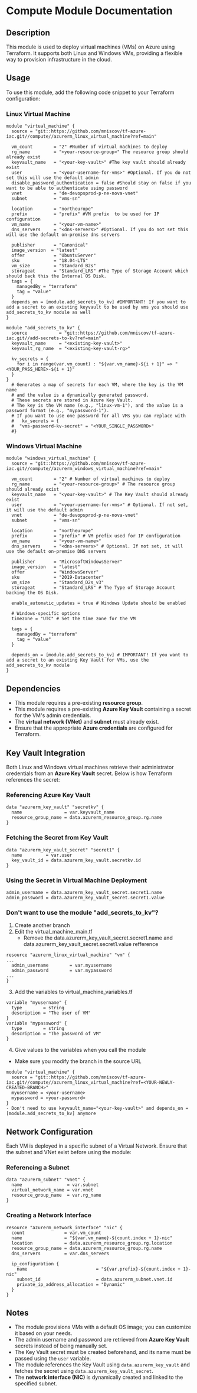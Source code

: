 # Compute Module Documentation

## Description
This module is used to deploy virtual machines (VMs) on Azure using Terraform. It supports both Linux and Windows VMs, providing a flexible way to provision infrastructure in the cloud.

## Usage
To use this module, add the following code snippet to your Terraform configuration:

### Linux Virtual Machine
```hcl
module "virtual_machine" {
  source = "git::https://github.com/mniscov/tf-azure-iac.git//compute//azurerm_linux_virtual_machine?ref=main"

  vm_count        = "2" #Number of virtual machines to deploy
  rg_name         = "<your-resource-group>" The resource group should already exist
  keyvault_name   = "<your-key-vault>" #The key vault should already exist
  user			  = "<your-username-for-vms>" #Optional. If you do not set this will use the default admin
  disable_password_authentication = false #Should stay on false if you want to be able to authenticate using password
  vnet            = "de-devopsprod-p-ne-nova-vnet"
  subnet          = "vms-sn"
  
  location        = "northeurope"
  prefix          = "prefix" #VM prefix  to be used for IP configuration
  vm_name         = "<your-vm-name>"
  dns_servers     = "<dns-servers>" #Optional. If you do not set this will use the default on-premise dns servers

  publisher       = "Canonical"
  image_version  = "latest"
  offer           = "UbuntuServer"
  sku             = "18.04-LTS"
  vm_size         = "Standard_B2s"
  storageat       = "Standard_LRS" #The Type of Storage Account which should back this the Internal OS Disk.
  tags = {
    managedBy = "terraform"
    tag = "value"	
  }
  depends_on = [module.add_secrets_to_kv] #IMPORTANT! If you want to add a secret to an existing keyvault to be used by vms you should use add_secrets_to_kv module as well
}
```

```hcl
module "add_secrets_to_kv" {
  source            = "git::https://github.com/mniscov/tf-azure-iac.git//add-secrets-to-kv?ref=main"
  keyvault_name     = "<existing-key-vault>" 
  keyvault_rg_name  = "<existing-key-vault-rg>"
  
  kv_secrets = {
    for i in range(var.vm_count) : "${var.vm_name}-${i + 1}" => "<YOUR_PASS_HERE>-${i + 1}"
  }
}
  # Generates a map of secrets for each VM, where the key is the VM name 
  # and the value is a dynamically generated password.
  # These secrets are stored in Azure Key Vault.
  # The key is the VM name (e.g., "linux-vm-1"), and the value is a password format (e.g., "mypassword-1").
  # If you want to use one password for all VMs you can replace with
  #   kv_secrets = {
  #  "vms-password-kv-secret" = "<YOUR_SINGLE_PASSWORD>"
  #}
```

### Windows Virtual Machine
```hcl
module "windows_virtual_machine" {
  source = "git::https://github.com/mniscov/tf-azure-iac.git//compute//azurerm_windows_virtual_machine?ref=main"

  vm_count        = "2" # Number of virtual machines to deploy
  rg_name         = "<your-resource-group>" # The resource group should already exist
  keyvault_name   = "<your-key-vault>" # The Key Vault should already exist
  user            = "<your-username-for-vms>" # Optional. If not set, it will use the default admin
  vnet            = "de-devopsprod-p-ne-nova-vnet"
  subnet          = "vms-sn"
  
  location        = "northeurope"
  prefix          = "prefix" # VM prefix used for IP configuration
  vm_name         = "<your-vm-name>"
  dns_servers     = "<dns-servers>" # Optional. If not set, it will use the default on-premise DNS servers

  publisher       = "MicrosoftWindowsServer"
  image_version   = "latest"
  offer           = "WindowsServer"
  sku             = "2019-Datacenter"
  vm_size         = "Standard_D2s_v3"
  storageat       = "Standard_LRS" # The Type of Storage Account backing the OS Disk.

  enable_automatic_updates = true # Windows Update should be enabled

  # Windows-specific options
  timezone = "UTC" # Set the time zone for the VM

  tags = {
    managedBy = "terraform"
    tag = "value"	
  }

  depends_on = [module.add_secrets_to_kv] # IMPORTANT! If you want to add a secret to an existing Key Vault for VMs, use the add_secrets_to_kv module
}
```

## Dependencies
- This module requires a pre-existing **resource group**.
- This module requires a pre-existing **Azure Key Vault** containing a secret for the VM's admin credentials.
- The **virtual network (VNet)** and **subnet** must already exist.
- Ensure that the appropriate **Azure credentials** are configured for Terraform.

## Key Vault Integration
Both Linux and Windows virtual machines retrieve their administrator credentials from an **Azure Key Vault** secret. Below is how Terraform references the secret:

### Referencing Azure Key Vault
```hcl
data "azurerm_key_vault" "secretkv" {
  name                = var.keyvault_name
  resource_group_name = data.azurerm_resource_group.rg.name
}
```

### Fetching the Secret from Key Vault
```hcl
data "azurerm_key_vault_secret" "secret1" {
  name         = var.user
  key_vault_id = data.azurerm_key_vault.secretkv.id
}
```

### Using the Secret in Virtual Machine Deployment
```hcl
admin_username = data.azurerm_key_vault_secret.secret1.name
admin_password = data.azurerm_key_vault_secret.secret1.value
```

### Don't want to use the module "add_secrets_to_kv"?
 1. Create another branch
 2. Edit the virtual_machine_main.tf
    - Remove the data.azurerm_key_vault_secret.secret1.name and data.azurerm_key_vault_secret.secret1.value refference
```hcl
resource "azurerm_linux_virtual_machine" "vm" {
...
  admin_username        = var.myusername
  admin_password        = var.mypassword
...
}
```
3.  Add the variables to virtual_machine_variables.tf

```hcl
variable "myusername" {
  type        = string
  description = "The user of VM"
}
variable "mypassword" {
  type        = string
  description = "The password of VM"
}
```
4. Give values to the variables when you call the module
- Make sure you modify the branch in the source URL
```hcl
module "virtual_machine" {
  source = "git::https://github.com/mniscov/tf-azure-iac.git//compute//azurerm_linux_virtual_machine?ref=<YOUR-NEWLY-CREATED-BRANCH>"
  myusername = <your-username>
  mypassword = <your-password>
}
- Don't need to use keyvault_name="<your-key-vault>" and depends_on = [module.add_secrets_to_kv] anymore 
```




## Network Configuration
Each VM is deployed in a specific subnet of a Virtual Network. Ensure that the subnet and VNet exist before using the module:

### Referencing a Subnet
```hcl
data "azurerm_subnet" "vnet" {
  name                 = var.subnet
  virtual_network_name = var.vnet
  resource_group_name  = var.rg_name
}
```

### Creating a Network Interface
```hcl
resource "azurerm_network_interface" "nic" {
  count               = var.vm_count
  name                = "${var.vm_name}-${count.index + 1}-nic"
  location            = data.azurerm_resource_group.rg.location
  resource_group_name = data.azurerm_resource_group.rg.name
  dns_servers         = var.dns_servers

  ip_configuration {
    name                          = "${var.prefix}-${count.index + 1}-nic"
    subnet_id                     = data.azurerm_subnet.vnet.id
    private_ip_address_allocation = "Dynamic"
  }
}
```

## Notes
- The module provisions VMs with a default OS image; you can customize it based on your needs.
- The admin username and password are retrieved from **Azure Key Vault** secrets instead of being manually set.
- The Key Vault secret must be created beforehand, and its name must be passed using the `user` variable.
- The module references the Key Vault using `data.azurerm_key_vault` and fetches the secret using `data.azurerm_key_vault_secret`.
- The **network interface (NIC)** is dynamically created and linked to the specified subnet.

